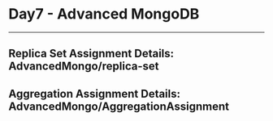 # Day7 - Advanced MongoDB   
---

## Replica Set Assignment Details: AdvancedMongo/replica-set  

## Aggregation Assignment Details: AdvancedMongo/AggregationAssignment
